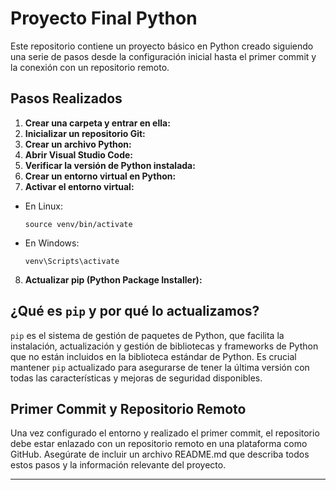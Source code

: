 # Proyecto Final Python

Este repositorio contiene un proyecto básico en Python creado siguiendo una serie de pasos desde la configuración inicial hasta el primer commit y la conexión con un repositorio remoto.

## Pasos Realizados

1. **Crear una carpeta y entrar en ella:**
2. **Inicializar un repositorio Git:**
3. **Crear un archivo Python:**
4. **Abrir Visual Studio Code:**
5. **Verificar la versión de Python instalada:**
6. **Crear un entorno virtual en Python:**
7. **Activar el entorno virtual:**
- En Linux:
  ```
  source venv/bin/activate
  ```
- En Windows:
  ```
  venv\Scripts\activate
  ```

8. **Actualizar pip (Python Package Installer):**

## ¿Qué es `pip` y por qué lo actualizamos?

`pip` es el sistema de gestión de paquetes de Python, que facilita la instalación, actualización y gestión de bibliotecas y frameworks de Python que no están incluidos en la biblioteca estándar de Python. Es crucial mantener `pip` actualizado para asegurarse de tener la última versión con todas las características y mejoras de seguridad disponibles.

## Primer Commit y Repositorio Remoto

Una vez configurado el entorno y realizado el primer commit, el repositorio debe estar enlazado con un repositorio remoto en una plataforma como GitHub. Asegúrate de incluir un archivo README.md que describa todos estos pasos y la información relevante del proyecto.

---
